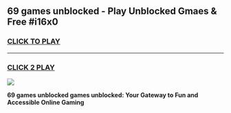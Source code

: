 
## 69 games unblocked - Play Unblocked Gmaes & Free #i16x0
<h3>
<a href="https://premium.freeplayer.one?title=69_games_unblocked&ref=01M">CLICK TO PLAY</a></h3>
<hr>

<h3>
<a href="https://premium.freeplayer.one?title=69_games_unblocked&ref=01M">CLICK 2 PLAY</a>
  
</h3>

<a href="https://premium.freeplayer.one?title=69_games_unblocked&ref=01M"><img src="https://clearcache.store/games.png"></a>


**69 games unblocked games unblocked: Your Gateway to Fun and Accessible Online Gaming**
